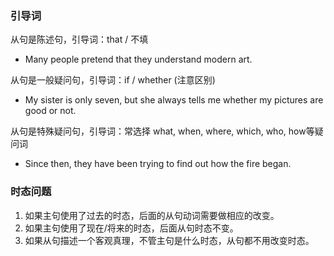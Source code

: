 ### 引导词

从句是陈述句，引导词：that / 不填

* Many people pretend that they understand modern art.

从句是一般疑问句，引导词：if / whether (注意区别)

* My sister is only seven, but she always tells me whether my pictures are good or not. 

从句是特殊疑问句，引导词：常选择 what, when, where, which, who, how等疑问词

* Since then, they have been trying to find out how the fire began.

### 时态问题

1. 如果主句使用了过去的时态，后面的从句动词需要做相应的改变。
2. 如果主句使用了现在/将来的时态，后面从句时态不变。
3. 如果从句描述一个客观真理，不管主句是什么时态，从句都不用改变时态。


